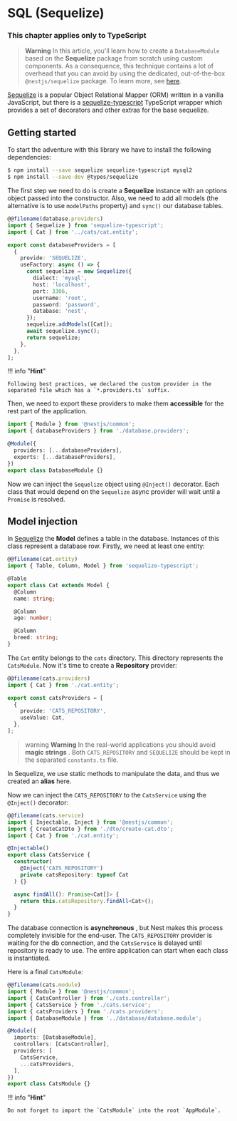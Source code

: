 # SQL (Sequelize)

### This chapter applies only to TypeScript

> **Warning** In this article, you'll learn how to create a `DatabaseModule` based on the **Sequelize** package from scratch using custom components. As a consequence, this technique contains a lot of overhead that you can avoid by using the dedicated, out-of-the-box `@nestjs/sequelize` package. To learn more, see [here](/techniques/database#sequelize-integration).

[Sequelize](https://github.com/sequelize/sequelize) is a popular Object Relational Mapper (ORM) written in a vanilla JavaScript, but there is a [sequelize-typescript](https://github.com/RobinBuschmann/sequelize-typescript) TypeScript wrapper which provides a set of decorators and other extras for the base sequelize.

## Getting started

To start the adventure with this library we have to install the following dependencies:

```bash
$ npm install --save sequelize sequelize-typescript mysql2
$ npm install --save-dev @types/sequelize
```

The first step we need to do is create a **Sequelize** instance with an options object passed into the constructor. Also, we need to add all models (the alternative is to use `modelPaths` property) and `sync()` our database tables.

```typescript
@@filename(database.providers)
import { Sequelize } from 'sequelize-typescript';
import { Cat } from '../cats/cat.entity';

export const databaseProviders = [
  {
    provide: 'SEQUELIZE',
    useFactory: async () => {
      const sequelize = new Sequelize({
        dialect: 'mysql',
        host: 'localhost',
        port: 3306,
        username: 'root',
        password: 'password',
        database: 'nest',
      });
      sequelize.addModels([Cat]);
      await sequelize.sync();
      return sequelize;
    },
  },
];
```

!!! info "**Hint**"

    Following best practices, we declared the custom provider in the separated file which has a `*.providers.ts` suffix.

Then, we need to export these providers to make them **accessible** for the rest part of the application.

```typescript
import { Module } from '@nestjs/common';
import { databaseProviders } from './database.providers';

@Module({
  providers: [...databaseProviders],
  exports: [...databaseProviders],
})
export class DatabaseModule {}
```

Now we can inject the `Sequelize` object using `@Inject()` decorator. Each class that would depend on the `Sequelize` async provider will wait until a `Promise` is resolved.

## Model injection

In [Sequelize](https://github.com/sequelize/sequelize) the **Model** defines a table in the database. Instances of this class represent a database row. Firstly, we need at least one entity:

```typescript
@@filename(cat.entity)
import { Table, Column, Model } from 'sequelize-typescript';

@Table
export class Cat extends Model {
  @Column
  name: string;

  @Column
  age: number;

  @Column
  breed: string;
}
```

The `Cat` entity belongs to the `cats` directory. This directory represents the `CatsModule`. Now it's time to create a **Repository** provider:

```typescript
@@filename(cats.providers)
import { Cat } from './cat.entity';

export const catsProviders = [
  {
    provide: 'CATS_REPOSITORY',
    useValue: Cat,
  },
];
```

> warning **Warning** In the real-world applications you should avoid **magic strings** . Both `CATS_REPOSITORY` and `SEQUELIZE` should be kept in the separated `constants.ts` file.

In Sequelize, we use static methods to manipulate the data, and thus we created an **alias** here.

Now we can inject the `CATS_REPOSITORY` to the `CatsService` using the `@Inject()` decorator:

```typescript
@@filename(cats.service)
import { Injectable, Inject } from '@nestjs/common';
import { CreateCatDto } from './dto/create-cat.dto';
import { Cat } from './cat.entity';

@Injectable()
export class CatsService {
  constructor(
    @Inject('CATS_REPOSITORY')
    private catsRepository: typeof Cat
  ) {}

  async findAll(): Promise<Cat[]> {
    return this.catsRepository.findAll<Cat>();
  }
}
```

The database connection is **asynchronous** , but Nest makes this process completely invisible for the end-user. The `CATS_REPOSITORY` provider is waiting for the db connection, and the `CatsService` is delayed until repository is ready to use. The entire application can start when each class is instantiated.

Here is a final `CatsModule`:

```typescript
@@filename(cats.module)
import { Module } from '@nestjs/common';
import { CatsController } from './cats.controller';
import { CatsService } from './cats.service';
import { catsProviders } from './cats.providers';
import { DatabaseModule } from '../database/database.module';

@Module({
  imports: [DatabaseModule],
  controllers: [CatsController],
  providers: [
    CatsService,
    ...catsProviders,
  ],
})
export class CatsModule {}
```

!!! info "**Hint**"

    Do not forget to import the `CatsModule` into the root `AppModule`.
